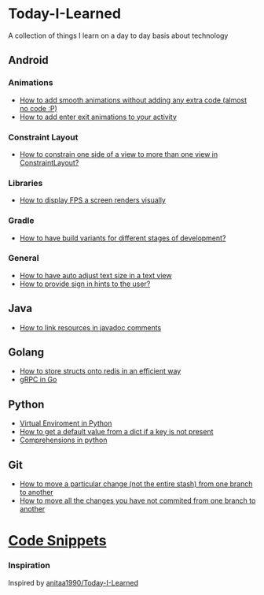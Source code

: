 # Today-I-Learned
A collection of things I learn on a day to day basis about technology

## Android

### Animations
- [How to add smooth animations without adding any extra code (almost no code :P)](android/animations/basics.md)
- [How to add enter exit animations to your activity](android/animations/content-transitions.md)

### Constraint Layout
- [How to constrain one side of a view to more than one view in ConstraintLayout?](android/constraint-layout/barriers.md)

### Libraries
- [How to display FPS a screen renders visually](android/libraries/TinyDancer.md)

### Gradle
- [How to have build variants for different stages of development?](android/gradle/build-variants.md)

### General
- [How to have auto adjust text size in a text view](android/general/autotextsize.md)
- [How to provide sign in hints to the user?](android/general/sign-in-hints.md)


## Java
- [How to link resources in javadoc comments](java/linking-resources-in-javadoc-comments.md)

## Golang
- [How to store structs onto redis in an efficient way](golang/store-struct-in-redis.md)
- [gRPC in Go](golang/grpc-in-go.md)

## Python
- [Virtual Enviroment in Python](python/virtual-environment.md)
- [How to get a default value from a dict if a key is not present](python/default-value-from-a-dict.md)
- [Comprehensions in python](python/comprehensions.md)

## Git
- [How to move a particular change (not the entire stash) from one branch to another](git/cherry-pick.md)
- [How to move all the changes you have not commited from one branch to another](git/stash-unstash.md)

# [Code Snippets](code-snippets/readme.md)

### Inspiration
Inspired by [anitaa1990/Today-I-Learned](https://github.com/anitaa1990/Today-I-Learned)

